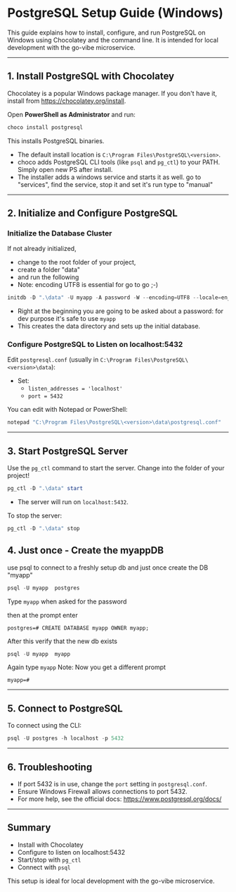 # PostgreSQL Setup Guide (Windows)

This guide explains how to install, configure, and run PostgreSQL on Windows using Chocolatey and the command line. It is intended for local development with the go-vibe microservice.

---

## 1. Install PostgreSQL with Chocolatey

Chocolatey is a popular Windows package manager. If you don't have it, install from https://chocolatey.org/install.

Open **PowerShell as Administrator** and run:

```powershell
choco install postgresql
```

This installs PostgreSQL binaries.
- The default install location is `C:\Program Files\PostgreSQL\<version>`.
- choco adds PostgreSQL CLI tools (like `psql` and `pg_ctl`) to your PATH. Simply open new PS after install.
- The installer adds a windows service and starts it as well. go to "services", find the service, stop it and set it's run type to "manual"
---


## 2. Initialize and Configure PostgreSQL

### Initialize the Database Cluster

If not already initialized, 
- change to the root folder of your project, 
- create a folder "data" 
- and run the following
- Note: encoding UTF8 is essential for go to go ;-)

```powershell
initdb -D ".\data" -U myapp -A password -W --encoding=UTF8 --locale=en_US.UTF-8
```

- Right at the beginning you are going to be asked about a password: for dev purpose it's safe to use ``myapp``
- This creates the data directory and sets up the initial database.

### Configure PostgreSQL to Listen on localhost:5432

Edit `postgresql.conf` (usually in `C:\Program Files\PostgreSQL\<version>\data`):

- Set:
  - `listen_addresses = 'localhost'`
  - `port = 5432`

You can edit with Notepad or PowerShell:

```powershell
notepad "C:\Program Files\PostgreSQL\<version>\data\postgresql.conf"
```

---

## 3. Start PostgreSQL Server

Use the `pg_ctl` command to start the server. 
Change into the folder of your project!

```powershell
pg_ctl -D ".\data" start
```

- The server will run on `localhost:5432`.

To stop the server:

```powershell
pg_ctl -D ".\data" stop
```

## 4. Just once - Create the myappDB

use psql to connect to a freshly setup db and just once create the DB "myapp"

```powershell
psql -U myapp  postgres
```
Type ``myapp`` when asked for the password

then at the prompt enter
```
postgres=# CREATE DATABASE myapp OWNER myapp;
```

After this verify that the new db exists
```powershell
psql -U myapp  myapp
```

Again type ``myapp``
Note: Now you get a different prompt
```
myapp=#
```

---

## 5. Connect to PostgreSQL

To connect using the CLI:

```powershell
psql -U postgres -h localhost -p 5432
```

---

## 6. Troubleshooting

- If port 5432 is in use, change the `port` setting in `postgresql.conf`.
- Ensure Windows Firewall allows connections to port 5432.
- For more help, see the official docs: https://www.postgresql.org/docs/

---

## Summary

- Install with Chocolatey
- Configure to listen on localhost:5432
- Start/stop with `pg_ctl`
- Connect with `psql`

This setup is ideal for local development with the go-vibe microservice.
